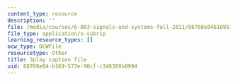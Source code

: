 ```yaml
---
content_type: resource
description: ''
file: /media/courses/6-003-signals-and-systems-fall-2011/88768e04b169577e90cfc346369b0994_MRy8xxvsZA4.vtt
file_type: application/x-subrip
learning_resource_types: []
ocw_type: OCWFile
resourcetype: Other
title: 3play caption file
uid: 88768e04-b169-577e-90cf-c346369b0994
---
```

